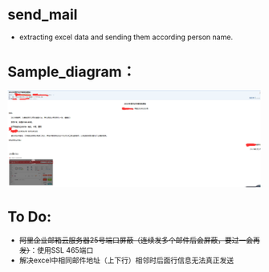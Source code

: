 # send_mail
*  extracting excel data and sending them according person name.


# Sample_diagram：

![](Sample_diagram.png)

# To Do:
* ~~阿里企业邮箱云服务器25号端口屏蔽（连续发多个邮件后会屏蔽，要过一会再发）~~：使用SSL 465端口    
* 解决excel中相同邮件地址（上下行）相邻时后面行信息无法真正发送    